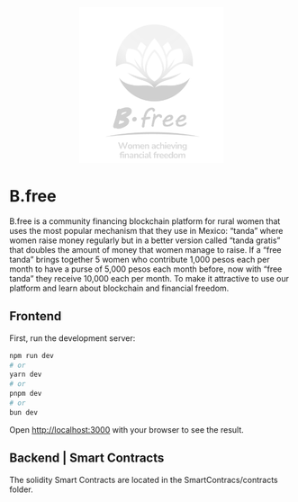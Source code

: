 <p align="center">
<img src="public/bfreeLogo.png" width="256" class="center"/>
</p>


# B.free

B.free is a community financing blockchain platform for rural women that uses the most popular mechanism that they use in Mexico: “tanda” where women raise money regularly but in a better version called “tanda gratis” that doubles the amount of money that women manage to raise.
If a “free tanda” brings together 5 women who contribute 1,000 pesos each per month to have a purse of 5,000 pesos each month before, now with “free tanda” they receive 10,000 each per month. To make it attractive to use our platform and learn about blockchain and financial freedom.

## Frontend

First, run the development server:

```bash
npm run dev
# or
yarn dev
# or
pnpm dev
# or
bun dev
```

Open [http://localhost:3000](http://localhost:3000) with your browser to see the result.


## Backend | Smart Contracts

The solidity Smart Contracts are located in the SmartContracs/contracts folder.
